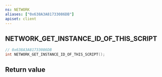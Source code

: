 ```yaml
---
ns: NETWORK
aliases: ["0x638A3A81733086DB"]
apiset: client
---
```

## NETWORK_GET_INSTANCE_ID_OF_THIS_SCRIPT

```c
// 0x638A3A81733086DB
int NETWORK_GET_INSTANCE_ID_OF_THIS_SCRIPT();
```



## Return value

